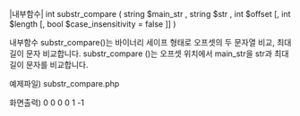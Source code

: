 |내부함수|
int substr_compare ( string $main_str , string $str , int $offset [, int $length [, bool $case_insensitivity = false ]] )

내부함수 substr_compare()는 바이너리 세이프 형태로 오프셋의 두 문자열 비교, 최대 길이 문자 비교합니다. substr_compare ()는 오프셋 위치에서 main_str을 str과 최대 길이 문자를 비교합니다.

예제파일) substr_compare.php
<?php
	echo substr_compare("abcde", "bc", 1, 2); // 0
	echo substr_compare("abcde", "de", -2, 2); // 0
	echo substr_compare("abcde", "bcg", 1, 2); // 0
	echo substr_compare("abcde", "BC", 1, 2, true); // 0
	echo substr_compare("abcde", "bc", 1, 3); // 1
	echo substr_compare("abcde", "cd", 1, 2); // -1
	echo substr_compare("abcde", "abc", 5, 1); // warning
?> 

화면출력)
0
0
0
0
1
-1 